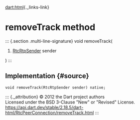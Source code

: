 [dart:html](../../dart-html/dart-html-library){._links-link}

removeTrack method
==================

::: {.section .multi-line-signature}
void removeTrack(

1.  [RtcRtpSender](../rtcrtpsender-class) sender

)
:::

Implementation {#source}
--------------

``` {.language-dart data-language="dart"}
void removeTrack(RtcRtpSender sender) native;
```

::: {._attribution}
© 2012 the Dart project authors\
Licensed under the BSD 3-Clause \"New\" or \"Revised\" License.\
<https://api.dart.dev/stable/2.18.5/dart-html/RtcPeerConnection/removeTrack.html>
:::
